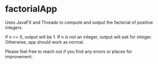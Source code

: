 # factorialApp
Uses JavaFX and Threads to compute and output the factorial of positive integers.

If n <= 0, output will be 1. If n is not an integer, output will ask for integer. Otherwise, app should work as normal.

Please feel free to reach out if you find any errors or places for improvement.
